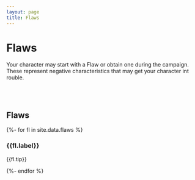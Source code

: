 ```yaml
---
layout: page
title: Flaws
---
```



# Flaws #

Your character may start with a Flaw or obtain one during the campaign. These represent negative characteristics that may get your character int rouble.

<br/><br/>


## Flaws ##

{%- for fl in site.data.flaws %}
### {{fl.label}} ###

{{fl.tip}}

{%- endfor %}


